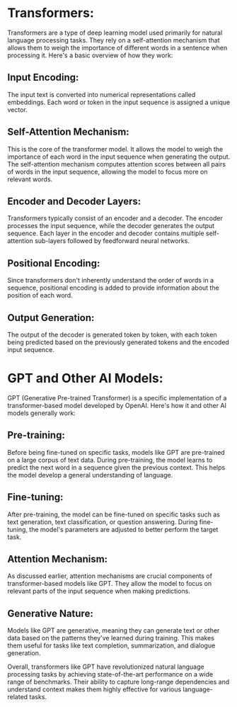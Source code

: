 # Transformers:
Transformers are a type of deep learning model used primarily for natural language processing tasks. They rely on a self-attention mechanism that allows them to weigh the importance of different words in a sentence when processing it. Here's a basic overview of how they work:

## Input Encoding: 
The input text is converted into numerical representations called embeddings. Each word or token in the input sequence is assigned a unique vector.

## Self-Attention Mechanism: 
This is the core of the transformer model. It allows the model to weigh the importance of each word in the input sequence when generating the output. The self-attention mechanism computes attention scores between all pairs of words in the input sequence, allowing the model to focus more on relevant words.

## Encoder and Decoder Layers: 
Transformers typically consist of an encoder and a decoder. The encoder processes the input sequence, while the decoder generates the output sequence. Each layer in the encoder and decoder contains multiple self-attention sub-layers followed by feedforward neural networks.

## Positional Encoding: 
Since transformers don't inherently understand the order of words in a sequence, positional encoding is added to provide information about the position of each word.

## Output Generation: 
The output of the decoder is generated token by token, with each token being predicted based on the previously generated tokens and the encoded input sequence.

# GPT and Other AI Models:
GPT (Generative Pre-trained Transformer) is a specific implementation of a transformer-based model developed by OpenAI. Here's how it and other AI models generally work:

## Pre-training: 
Before being fine-tuned on specific tasks, models like GPT are pre-trained on a large corpus of text data. During pre-training, the model learns to predict the next word in a sequence given the previous context. This helps the model develop a general understanding of language.

## Fine-tuning: 
After pre-training, the model can be fine-tuned on specific tasks such as text generation, text classification, or question answering. During fine-tuning, the model's parameters are adjusted to better perform the target task.

## Attention Mechanism: 
As discussed earlier, attention mechanisms are crucial components of transformer-based models like GPT. They allow the model to focus on relevant parts of the input sequence when making predictions.

## Generative Nature: 
Models like GPT are generative, meaning they can generate text or other data based on the patterns they've learned during training. This makes them useful for tasks like text completion, summarization, and dialogue generation.

Overall, transformers like GPT have revolutionized natural language processing tasks by achieving state-of-the-art performance on a wide range of benchmarks. Their ability to capture long-range dependencies and understand context makes them highly effective for various language-related tasks.






